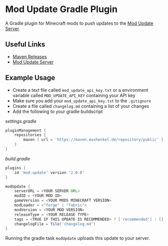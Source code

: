 # Mod Update Gradle Plugin

A Gradle plugin for Minecraft mods to push updates to the [Mod Update Server](https://github.com/henkelmax/mod-update-server).

## Useful Links

- [Maven Releases](https://maven.maxhenkel.de/#/releases/de/maxhenkel/mod-update/mod-update)
- [Mod Update Server](https://github.com/henkelmax/mod-update-server)

## Example Usage

- Create a text file called `mod_update_api_key.txt` or a environment variable called `MOD_UPDATE_API_KEY` containing your API key
- Make sure you add your `mod_update_api_key.txt` to the `.gitignore`
- Create a file called `changelog.md` containing a list of your changes
- Add the following to your gradle buildscript

*settings.gradle*
``` groovy
pluginManagement {
    repositories {
        maven { url = 'https://maven.maxhenkel.de/repository/public' }
    }
}
```

*build.gradle*
``` groovy
plugins {
    id 'mod-update' version '2.0.0'
}

modUpdate {
    serverURL = <YOUR SERVER URL>
    modID = <YOUR MOD ID>
    gameVersion = <YOUR MODS MINECRAFT VERSION>
    modLoader = <"forge" | "fabric">
    modVersion = <YOUR MOD VERSION>
    releaseType = <YOUR RELEASE TYPE>
    tags = <TRUE IF THIS UPDATE IS RECOMMENDED> ? ['recommended'] : []
    changelogFile = file('changelog.md')
}
```

Running the gradle task `modUpdate` uploads this update to your server.